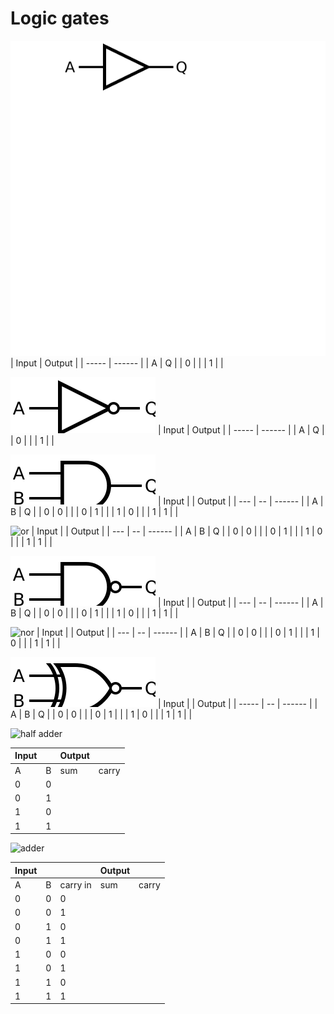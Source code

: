 # Logic gates

![buffer](/dev/buffer.svg)
| Input | Output |
| ----- | ------ |
| A | Q |
| 0 | |
| 1 | |

![not](/dev/not.svg)
| Input | Output |
| ----- | ------ |
| A | Q |
| 0 | |
| 1 | |

![and](/dev/and.svg)
| Input | | Output |
| --- | -- | ------ |
| A | B | Q |
| 0 | 0 | |
| 0 | 1 | |
| 1 | 0 | |
| 1 | 1 | |

![or](/dev/or.svg)
| Input | | Output |
| --- | -- | ------ |
| A | B | Q |
| 0 | 0 | |
| 0 | 1 | |
| 1 | 0 | |
| 1 | 1 | |

![nand](/dev/nand.svg)
| Input | | Output |
| --- | -- | ------ |
| A | B | Q |
| 0 | 0 | |
| 0 | 1 | |
| 1 | 0 | |
| 1 | 1 | |

![nor](/dev/nor.svg)
| Input | | Output |
| --- | -- | ------ |
| A | B | Q |
| 0 | 0 | |
| 0 | 1 | |
| 1 | 0 | |
| 1 | 1 | |

![xnor](/dev/xnor.svg)
| Input | | Output |
| ----- | -- | ------ |
| A | B | Q |
| 0 | 0 | |
| 0 | 1 | |
| 1 | 0 | |
| 1 | 1 | |

![half adder](/dev/halfadder.svg)

| Input |     | Output |       |
| ----- | --- | ------ | ----- |
| A     | B   | sum    | carry |
| 0     | 0   |        |       |
| 0     | 1   |        |       |
| 1     | 0   |        |       |
| 1     | 1   |        |       |

![adder](/dev/adder.svg)

| Input |     |          | Output |       |
| ----- | --- | -------- | ------ | ----- |
| A     | B   | carry in | sum    | carry |
| 0     | 0   | 0        |        |       |
| 0     | 0   | 1        |        |       |
| 0     | 1   | 0        |        |       |
| 0     | 1   | 1        |        |       |
| 1     | 0   | 0        |        |       |
| 1     | 0   | 1        |        |       |
| 1     | 1   | 0        |        |       |
| 1     | 1   | 1        |        |       |
